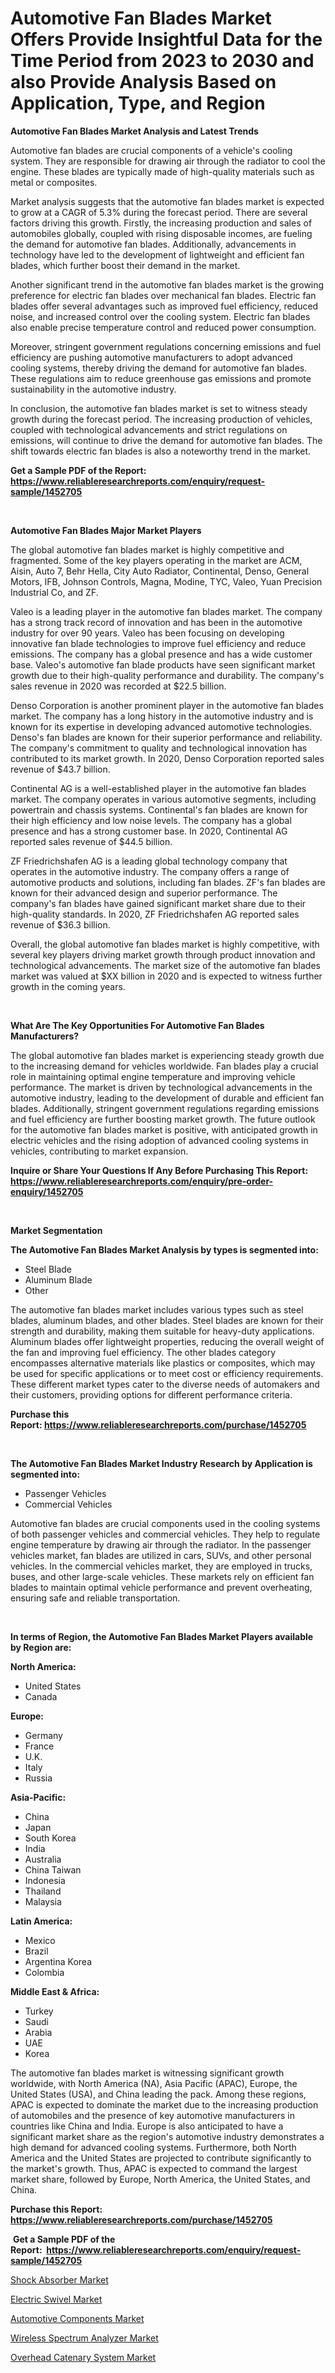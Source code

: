 <p><h1>Automotive Fan Blades Market Offers Provide Insightful Data for the Time Period from 2023 to 2030 and also Provide Analysis Based on Application, Type, and Region</h1></p><p><strong>Automotive Fan Blades Market Analysis and Latest Trends</strong></p>
<p><p>Automotive fan blades are crucial components of a vehicle's cooling system. They are responsible for drawing air through the radiator to cool the engine. These blades are typically made of high-quality materials such as metal or composites.</p><p>Market analysis suggests that the automotive fan blades market is expected to grow at a CAGR of 5.3% during the forecast period. There are several factors driving this growth. Firstly, the increasing production and sales of automobiles globally, coupled with rising disposable incomes, are fueling the demand for automotive fan blades. Additionally, advancements in technology have led to the development of lightweight and efficient fan blades, which further boost their demand in the market.</p><p>Another significant trend in the automotive fan blades market is the growing preference for electric fan blades over mechanical fan blades. Electric fan blades offer several advantages such as improved fuel efficiency, reduced noise, and increased control over the cooling system. Electric fan blades also enable precise temperature control and reduced power consumption.</p><p>Moreover, stringent government regulations concerning emissions and fuel efficiency are pushing automotive manufacturers to adopt advanced cooling systems, thereby driving the demand for automotive fan blades. These regulations aim to reduce greenhouse gas emissions and promote sustainability in the automotive industry.</p><p>In conclusion, the automotive fan blades market is set to witness steady growth during the forecast period. The increasing production of vehicles, coupled with technological advancements and strict regulations on emissions, will continue to drive the demand for automotive fan blades. The shift towards electric fan blades is also a noteworthy trend in the market.</p></p>
<p><strong>Get a Sample PDF of the Report:&nbsp; <a href="https://www.reliableresearchreports.com/enquiry/request-sample/1452705">https://www.reliableresearchreports.com/enquiry/request-sample/1452705</a></strong></p>
<p>&nbsp;</p>
<p><strong>Automotive Fan Blades Major Market Players</strong></p>
<p><p>The global automotive fan blades market is highly competitive and fragmented. Some of the key players operating in the market are ACM, Aisin, Auto 7, Behr Hella, City Auto Radiator, Continental, Denso, General Motors, IFB, Johnson Controls, Magna, Modine, TYC, Valeo, Yuan Precision Industrial Co, and ZF. </p><p>Valeo is a leading player in the automotive fan blades market. The company has a strong track record of innovation and has been in the automotive industry for over 90 years. Valeo has been focusing on developing innovative fan blade technologies to improve fuel efficiency and reduce emissions. The company has a global presence and has a wide customer base. Valeo's automotive fan blade products have seen significant market growth due to their high-quality performance and durability. The company's sales revenue in 2020 was recorded at $22.5 billion.</p><p>Denso Corporation is another prominent player in the automotive fan blades market. The company has a long history in the automotive industry and is known for its expertise in developing advanced automotive technologies. Denso's fan blades are known for their superior performance and reliability. The company's commitment to quality and technological innovation has contributed to its market growth. In 2020, Denso Corporation reported sales revenue of $43.7 billion.</p><p>Continental AG is a well-established player in the automotive fan blades market. The company operates in various automotive segments, including powertrain and chassis systems. Continental's fan blades are known for their high efficiency and low noise levels. The company has a global presence and has a strong customer base. In 2020, Continental AG reported sales revenue of $44.5 billion.</p><p>ZF Friedrichshafen AG is a leading global technology company that operates in the automotive industry. The company offers a range of automotive products and solutions, including fan blades. ZF's fan blades are known for their advanced design and superior performance. The company's fan blades have gained significant market share due to their high-quality standards. In 2020, ZF Friedrichshafen AG reported sales revenue of $36.3 billion.</p><p>Overall, the global automotive fan blades market is highly competitive, with several key players driving market growth through product innovation and technological advancements. The market size of the automotive fan blades market was valued at $XX billion in 2020 and is expected to witness further growth in the coming years.</p></p>
<p>&nbsp;</p>
<p><strong>What Are The Key Opportunities For Automotive Fan Blades Manufacturers?</strong></p>
<p><p>The global automotive fan blades market is experiencing steady growth due to the increasing demand for vehicles worldwide. Fan blades play a crucial role in maintaining optimal engine temperature and improving vehicle performance. The market is driven by technological advancements in the automotive industry, leading to the development of durable and efficient fan blades. Additionally, stringent government regulations regarding emissions and fuel efficiency are further boosting market growth. The future outlook for the automotive fan blades market is positive, with anticipated growth in electric vehicles and the rising adoption of advanced cooling systems in vehicles, contributing to market expansion.</p></p>
<p><strong>Inquire or Share Your Questions If Any Before Purchasing This Report: <a href="https://www.reliableresearchreports.com/enquiry/pre-order-enquiry/1452705">https://www.reliableresearchreports.com/enquiry/pre-order-enquiry/1452705</a></strong></p>
<p>&nbsp;</p>
<p><strong>Market Segmentation</strong></p>
<p><strong>The Automotive Fan Blades Market Analysis by types is segmented into:</strong></p>
<p><ul><li>Steel Blade</li><li>Aluminum Blade</li><li>Other</li></ul></p>
<p><p>The automotive fan blades market includes various types such as steel blades, aluminum blades, and other blades. Steel blades are known for their strength and durability, making them suitable for heavy-duty applications. Aluminum blades offer lightweight properties, reducing the overall weight of the fan and improving fuel efficiency. The other blades category encompasses alternative materials like plastics or composites, which may be used for specific applications or to meet cost or efficiency requirements. These different market types cater to the diverse needs of automakers and their customers, providing options for different performance criteria.</p></p>
<p><strong>Purchase this Report:&nbsp;<a href="https://www.reliableresearchreports.com/purchase/1452705">https://www.reliableresearchreports.com/purchase/1452705</a></strong></p>
<p>&nbsp;</p>
<p><strong>The Automotive Fan Blades Market Industry Research by Application is segmented into:</strong></p>
<p><ul><li>Passenger Vehicles</li><li>Commercial Vehicles</li></ul></p>
<p><p>Automotive fan blades are crucial components used in the cooling systems of both passenger vehicles and commercial vehicles. They help to regulate engine temperature by drawing air through the radiator. In the passenger vehicles market, fan blades are utilized in cars, SUVs, and other personal vehicles. In the commercial vehicles market, they are employed in trucks, buses, and other large-scale vehicles. These markets rely on efficient fan blades to maintain optimal vehicle performance and prevent overheating, ensuring safe and reliable transportation.</p></p>
<p>&nbsp;</p>
<p><strong>In terms of Region, the Automotive Fan Blades Market Players available by Region are:</strong></p>
<p>
    <p> <strong> North America: </strong>
        <ul>
            <li>United States</li>
            <li>Canada</li>
        </ul>
        </p> 
    <p> <strong> Europe: </strong>
        <ul>
            <li>Germany</li>
            <li>France</li>
            <li>U.K.</li>
            <li>Italy</li>
            <li>Russia</li>
        </ul>
        </p> 
    <p> <strong> Asia-Pacific: </strong>
        <ul>
            <li>China</li>
            <li>Japan</li>
            <li>South Korea</li>
            <li>India</li>
            <li>Australia</li>
            <li>China Taiwan</li>
            <li>Indonesia</li>
            <li>Thailand</li>
            <li>Malaysia</li>
        </ul>
        </p> 
    <p> <strong> Latin America: </strong>
        <ul>
            <li>Mexico</li>
            <li>Brazil</li>
            <li>Argentina Korea</li>
            <li>Colombia</li>
        </ul>
        </p> 
    <p> <strong> Middle East & Africa: </strong>
        <ul>
            <li>Turkey</li>
            <li>Saudi</li>
            <li>Arabia</li>
            <li>UAE</li>
            <li>Korea</li>
        </ul>
    </p>
    </p>
<p><p>The automotive fan blades market is witnessing significant growth worldwide, with North America (NA), Asia Pacific (APAC), Europe, the United States (USA), and China leading the pack. Among these regions, APAC is expected to dominate the market due to the increasing production of automobiles and the presence of key automotive manufacturers in countries like China and India. Europe is also anticipated to have a significant market share as the region's automotive industry demonstrates a high demand for advanced cooling systems. Furthermore, both North America and the United States are projected to contribute significantly to the market's growth. Thus, APAC is expected to command the largest market share, followed by Europe, North America, the United States, and China.</p></p>
<p><strong>Purchase this Report: <a href="https://www.reliableresearchreports.com/purchase/1452705">https://www.reliableresearchreports.com/purchase/1452705</a></strong></p>
<p>&nbsp;<strong>Get a Sample PDF of the Report:&nbsp;&nbsp;<a href="https://www.reliableresearchreports.com/enquiry/request-sample/1452705">https://www.reliableresearchreports.com/enquiry/request-sample/1452705</a></strong></p>
<p><strong></strong></p>
<p><p><a href="https://github.com/CliffMedina6/Market-Research-Report-List-2/blob/main/shock-absorber-market.md">Shock Absorber Market</a></p><p><a href="https://medium.com/@josueherzog/decoding-electric-swivel-market-metrics-market-share-trends-and-growth-patterns-a68925bc0193">Electric Swivel Market</a></p><p><a href="https://www.linkedin.com/pulse/automotive-components-market-size-2023-2030-global-industrial-cwaae/">Automotive Components Market</a></p><p><a href="https://www.linkedin.com/pulse/wireless-spectrum-analyzer-market-size-share-global-analysis-lfmfe/">Wireless Spectrum Analyzer Market</a></p><p><a href="https://github.com/RickHolmes3/Market-Research-Report-List-2/blob/main/overhead-catenary-system-market.md">Overhead Catenary System Market</a></p></p>
